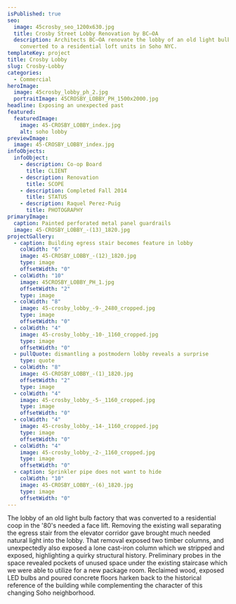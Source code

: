 ```yaml
---
isPublished: true
seo:
  image: 45crosby_seo_1200x630.jpg
  title: Crosby Street Lobby Renovation by BC—OA
  description: Architects BC—OA renovate the lobby of an old light bulb factory
    converted to a residential loft units in Soho NYC.
templateKey: project
title: Crosby Lobby
slug: Crosby-Lobby
categories:
  - Commercial
heroImage:
  image: 45crosby_lobby_ph_2.jpg
  portraitImage: 45CROSBY_LOBBY_PH_1500x2000.jpg
headline: Exposing an unexpected past
featured:
  featuredImage:
    image: 45-CROSBY_LOBBY_index.jpg
    alt: soho lobby
previewImage:
  image: 45-CROSBY_LOBBY_index.jpg
infoObjects:
  infoObject:
    - description: Co-op Board
      title: CLIENT
    - description: Renovation
      title: SCOPE
    - description: Completed Fall 2014
      title: STATUS
    - description: Raquel Perez-Puig
      title: PHOTOGRAPHY
primaryImage:
  caption: Painted perforated metal panel guardrails
  image: 45-CROSBY_LOBBY_-(13)_1820.jpg
projectGallery:
  - caption: Building egress stair becomes feature in lobby
    colWidth: "6"
    image: 45-CROSBY_LOBBY_-(12)_1820.jpg
    type: image
    offsetWidth: "0"
  - colWidth: "10"
    image: 45CROSBY_LOBBY_PH_1.jpg
    offsetWidth: "2"
    type: image
  - colWidth: "8"
    image: 45-crosby_lobby_-9-_2480_cropped.jpg
    type: image
    offsetWidth: "0"
  - colWidth: "4"
    image: 45-crosby_lobby_-10-_1160_cropped.jpg
    type: image
    offsetWidth: "0"
  - pullQuote: dismantling a postmodern lobby reveals a surprise
    type: quote
  - colWidth: "8"
    image: 45-CROSBY_LOBBY_-(1)_1820.jpg
    offsetWidth: "2"
    type: image
  - colWidth: "4"
    image: 45-crosby_lobby_-5-_1160_cropped.jpg
    type: image
    offsetWidth: "0"
  - colWidth: "4"
    image: 45-crosby_lobby_-14-_1160_cropped.jpg
    type: image
    offsetWidth: "0"
  - colWidth: "4"
    image: 45-crosby_lobby_-2-_1160_cropped.jpg
    type: image
    offsetWidth: "0"
  - caption: Sprinkler pipe does not want to hide
    colWidth: "10"
    image: 45-CROSBY_LOBBY_-(6)_1820.jpg
    type: image
    offsetWidth: "0"
---
```


The lobby of an old light bulb factory that was converted to a residential coop in the '80's needed a face lift. Removing the existing wall separating the egress stair from the elevator corridor gave brought much needed natural light into the lobby. That removal exposed two timber columns, and unexpectedly also exposed a lone cast-iron column which we stripped and exposed, highlighting a quirky structural history. Preliminary probes in the space revealed pockets of unused space under the existing staircase which we were able to utilize for a new package room. Reclaimed wood, exposed LED bulbs and poured concrete floors harken back to the historical reference of the building while complementing the character of this changing Soho neighborhood.
